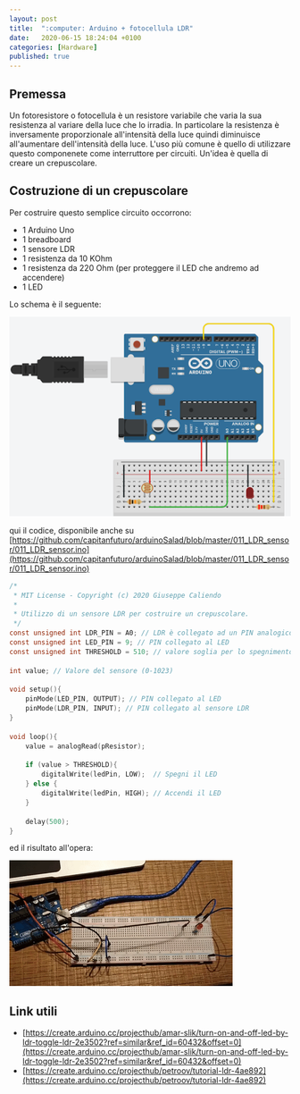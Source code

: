 ```yaml
---
layout: post
title:  ":computer: Arduino + fotocellula LDR"
date:   2020-06-15 18:24:04 +0100
categories: [Hardware]
published: true
---
```

## Premessa
Un fotoresistore o fotocellula è un resistore variabile che varia la sua resistenza al variare della luce che lo irradia. In particolare la resistenza è inversamente proporzionale all'intensità della luce quindi diminuisce all'aumentare dell'intensità della luce.
L'uso più comune è quello di utilizzare questo componenete come interruttore per circuiti. Un'idea è quella di creare un crepuscolare.

## Costruzione di un crepuscolare

Per costruire questo semplice circuito occorrono:

* 1 Arduino Uno
* 1 breadboard
* 1 sensore LDR
* 1 resistenza da 10 KOhm
* 1 resistenza da 220 Ohm (per proteggere il LED che andremo ad accendere)
* 1 LED

Lo schema è il seguente:

![crepuscolare](/assets/2020-06-15/crepuscolare.png)

qui il codice, disponibile anche su [https://github.com/capitanfuturo/arduinoSalad/blob/master/011_LDR_sensor/011_LDR_sensor.ino](https://github.com/capitanfuturo/arduinoSalad/blob/master/011_LDR_sensor/011_LDR_sensor.ino)

~~~c
/*
 * MIT License - Copyright (c) 2020 Giuseppe Caliendo
 *
 * Utilizzo di un sensore LDR per costruire un crepuscolare.
 */
const unsigned int LDR_PIN = A0; // LDR è collegato ad un PIN analogico
const unsigned int LED_PIN = 9; // PIN collegato al LED
const unsigned int THRESHOLD = 510; // valore soglia per lo spegnimento del LED

int value; // Valore del sensore (0-1023)

void setup(){
    pinMode(LED_PIN, OUTPUT); // PIN collegato al LED
    pinMode(LDR_PIN, INPUT); // PIN collegato al sensore LDR
}

void loop(){
    value = analogRead(pResistor);

    if (value > THRESHOLD){
        digitalWrite(ledPin, LOW);  // Spegni il LED
    } else {
        digitalWrite(ledPin, HIGH); // Accendi il LED
    }

    delay(500);
}
~~~

ed il risultato all'opera:

![crepuscolare](/assets/2020-06-15/crepuscolare.gif)

## Link utili

* [https://create.arduino.cc/projecthub/amar-slik/turn-on-and-off-led-by-ldr-toggle-ldr-2e3502?ref=similar&ref_id=60432&offset=0](https://create.arduino.cc/projecthub/amar-slik/turn-on-and-off-led-by-ldr-toggle-ldr-2e3502?ref=similar&ref_id=60432&offset=0)
* [https://create.arduino.cc/projecthub/petroov/tutorial-ldr-4ae892](https://create.arduino.cc/projecthub/petroov/tutorial-ldr-4ae892)
